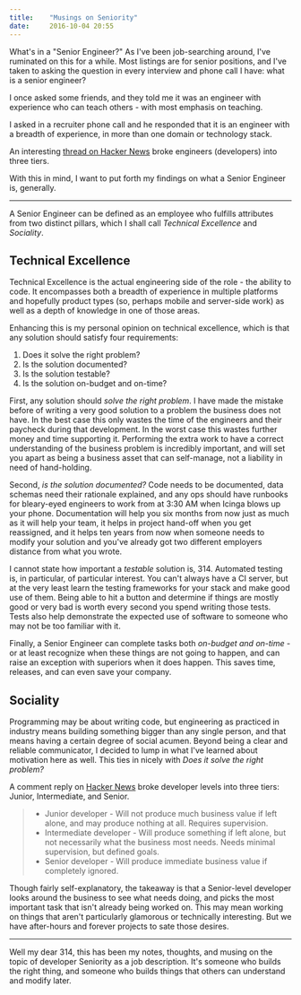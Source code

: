 ```yaml
---
title:    "Musings on Seniority"
date:     2016-10-04 20:55
---
```


What's in a "Senior Engineer?" As I've been job-searching around, I've ruminated on this for a while. Most listings are for senior positions, and I've taken to asking the question in every interview and phone call I have: what is a senior engineer?

I once asked some friends, and they told me it was an engineer with experience who can teach others - with most emphasis on teaching.

I asked in a recruiter phone call and he responded that it is an engineer with a breadth of experience, in more than one domain or technology stack.

An interesting [thread on Hacker News][hn0] broke engineers (developers) into three tiers.

With this in mind, I want to put forth my findings on what a Senior Engineer is, generally.

---

A Senior Engineer can be defined as an employee who fulfills attributes from two distinct pillars, which I shall call *Technical Excellence* and *Sociality*.

## Technical Excellence

Technical Excellence is the actual engineering side of the role - the ability to code. It encompasses both a breadth of experience in multiple platforms and hopefully product types (so, perhaps mobile and server-side work) as well as a depth of knowledge in one of those areas.

Enhancing this is my personal opinion on technical excellence, which is that any solution should satisfy four requirements:

1.   Does it solve the right problem?
2.   Is the solution documented?
3.   Is the solution testable?
4.   Is the solution on-budget and on-time?

First, any solution should *solve the right problem*. I have made the mistake before of writing a very good solution to a problem the business does not have. In the best case this only wastes the time of the engineers and their paycheck during that development. In the worst case this wastes further money and time supporting it. Performing the extra work to have a correct understanding of the business problem is incredibly important, and will set you apart as being a business asset that can self-manage, not a liability in need of hand-holding.

Second, *is the solution documented?* Code needs to be documented, data schemas need their rationale explained, and any ops should have runbooks for bleary-eyed engineers to work from at 3:30 AM when Icinga blows up your phone. Documentation will help you six months from now just as much as it will help your team, it helps in project hand-off when you get reassigned, and it helps ten years from now when someone needs to modify your solution and you've already got two different employers distance from what you wrote.

I cannot state how important a *testable* solution is, 314. Automated testing is, in particular, of particular interest. You can't always have a CI server, but at the very least learn the testing frameworks for your stack and make good use of them. Being able to hit a button and determine if things are mostly good or very bad is worth every second you spend writing those tests. Tests also help demonstrate the expected use of software to someone who may not be too familiar with it.

Finally, a Senior Engineer can complete tasks both *on-budget and on-time* - or at least recognize when these things are not going to happen, and can raise an exception with superiors when it does happen. This saves time, releases, and can even save your company.

## Sociality

Programming may be about writing code, but engineering as practiced in industry means building something bigger than any single person, and that means having a certain degree of social acumen. Beyond being a clear and reliable communicator, I decided to lump in what I've learned about motivation here as well. This ties in nicely with *Does it solve the right problem?*

A comment reply on [Hacker News][hn0] broke developer levels into three tiers: Junior, Intermediate, and Senior.

> * Junior developer - Will not produce much business value if left alone, and may produce nothing at all. Requires supervision.
> * Intermediate developer - Will produce something if left alone, but not necessarily what the business most needs. Needs minimal supervision, but defined goals.
> * Senior developer - Will produce immediate business value if completely ignored.

Though fairly self-explanatory, the takeaway is that a Senior-level developer looks around the business to see what needs doing, and picks the most important task that isn't already being worked on. This may mean working on things that aren't particularly glamorous or technically interesting. But we have after-hours and forever projects to sate those desires.

---

Well my dear 314, this has been my notes, thoughts, and musing on the topic of developer Seniority as a job description. It's someone who builds the right thing, and someone who builds things that others can understand and modify later.

[hn0]: https://news.ycombinator.com/item?id=12604908